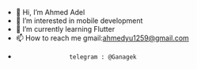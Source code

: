 - 👋 Hi, I’m Ahmed Adel
- 👀 I’m interested in mobile development
- 🌱 I’m currently learning Flutter
- 📫 How to reach me gmail:ahmedyu1259@gmail.com 
-                    telegram : @Ganagek

<!---
ahmedadel59/ahmedadel59 is a ✨ special ✨ repository because its `README.md` (this file) appears on your GitHub profile.
You can click the Preview link to take a look at your changes.
--->
